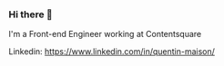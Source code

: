 ### Hi there 👋

I'm a Front-end Engineer working at Contentsquare

Linkedin: https://www.linkedin.com/in/quentin-maison/
